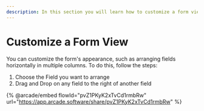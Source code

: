 ```yaml
---
description: In this section you will learn how to customize a form view
---
```


# Customize a Form View

You can customize the form's appearance, such as arranging fields horizontally in multiple columns. To do this, follow the steps:

1. Choose the Field you want to arrange
2. Drag and Drop on any field to the right of another field

{% @arcade/embed flowId="pvZ1PKyK2xTvCd1rmbRw" url="https://app.arcade.software/share/pvZ1PKyK2xTvCd1rmbRw" %}
